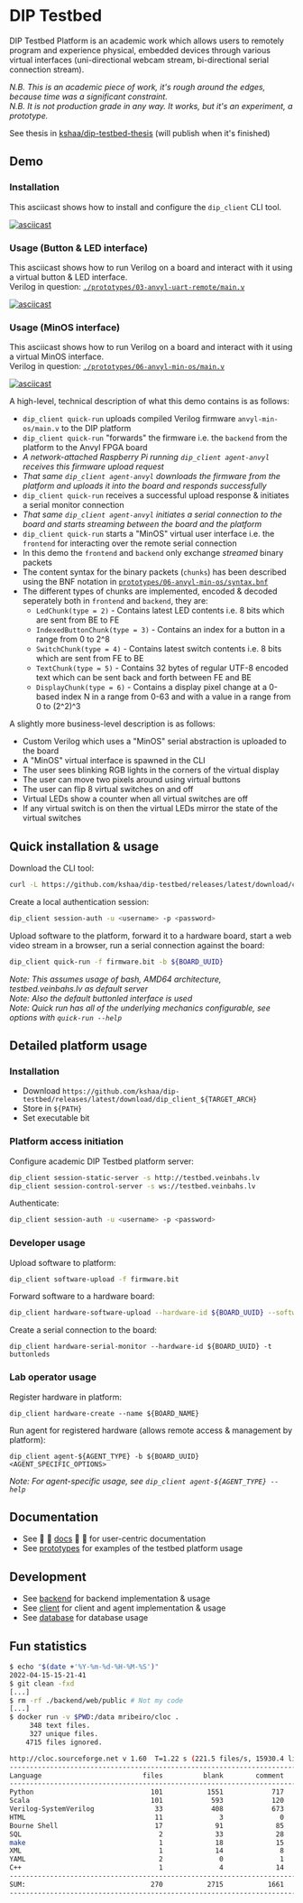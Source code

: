 # DIP Testbed
  
DIP Testbed Platform is an academic work which allows users to remotely program and experience physical, embedded devices through various virtual interfaces (uni-directional webcam stream, bi-directional serial connection stream).  
  
_N.B. This is an academic piece of work, it's rough around the edges, because time was a significant constraint._  
_N.B. It is not production grade in any way. It works, but it's an experiment, a prototype._  

See thesis in [kshaa/dip-testbed-thesis](https://github.com/kshaa/dip-testbed-thesis) (will publish when it's finished)  
  
## Demo
### Installation
This asciicast shows how to install and configure the `dip_client` CLI tool.  
  
[![asciicast](./docs/assets/1qW4VymT8G2blxtuMJqJcMboe.svg)](https://asciinema.org/a/1qW4VymT8G2blxtuMJqJcMboe)  

### Usage (Button & LED interface)
This asciicast shows how to run Verilog on a board and interact with it using a virtual button & LED interface.  
Verilog in question: [`./prototypes/03-anvyl-uart-remote/main.v`](./prototypes/03-anvyl-uart-remote/main.v)  
  
[![asciicast](./docs/assets/LKwWorWIw3TfYmJH7qKeG6ywP.png)](https://asciinema.org/a/LKwWorWIw3TfYmJH7qKeG6ywP)  
  
### Usage (MinOS interface)
This asciicast shows how to run Verilog on a board and interact with it using a virtual MinOS interface.  
Verilog in question: [`./prototypes/06-anvyl-min-os/main.v`](./prototypes/06-anvyl-min-os/main.v)  
  
[![asciicast](./docs/assets/UHuU1Ur8e0CgoTmsm5khLuOJH.png)](https://asciinema.org/a/UHuU1Ur8e0CgoTmsm5khLuOJH)  
  
A high-level, technical description of what this demo contains is as follows:  
- `dip_client quick-run` uploads compiled Verilog firmware `anvyl-min-os/main.v` to the DIP platform
- `dip_client quick-run` "forwards" the firmware i.e. the `backend` from the platform to the Anvyl FPGA board
- _A network-attached Raspberry Pi running `dip_client agent-anvyl` receives this firmware upload request_
- _That same `dip_client agent-anvyl` downloads the firmware from the platform and uploads it into the board and responds successfully_
- `dip_client quick-run` receives a successful upload response & initiates a serial monitor connection
- _That same `dip_client agent-anvyl` initiates a serial connection to the board and starts streaming between the board and the platform_  
- `dip_client quick-run` starts a "MinOS" virtual user interface i.e. the `frontend` for interacting over the remote serial connection  
- In this demo the `frontend` and `backend` only exchange _streamed_ binary packets
- The content syntax for the binary packets (`chunks`) has been described using the BNF notation in [`prototypes/06-anvyl-min-os/syntax.bnf`](prototypes/06-anvyl-min-os/syntax.bnf)  
- The different types of chunks are implemented, encoded & decoded seperately both in `frontend` and `backend`, they are:
  - `LedChunk(type = 2)` - Contains latest LED contents i.e. 8 bits which are sent from BE to FE  
  - `IndexedButtonChunk(type = 3)` - Contains an index for a button in a range from 0 to 2^8  
  - `SwitchChunk(type = 4)` - Contains latest switch contents i.e. 8 bits which are sent from FE to BE  
  - `TextChunk(type = 5)` - Contains 32 bytes of regular UTF-8 encoded text which can be sent back and forth between FE and BE  
  - `DisplayChunk(type = 6)` - Contains a display pixel change at a 0-based index N in a range from 0-63 and with a value in a range from 0 to (2^2)^3  
  
A slightly more business-level description is as follows:
- Custom Verilog which uses a "MinOS" serial abstraction is uploaded to the board  
- A "MinOS" virtual interface is spawned in the CLI  
- The user sees blinking RGB lights in the corners of the virtual display  
- The user can move two pixels around using virtual buttons  
- The user can flip 8 virtual switches on and off  
- Virtual LEDs show a counter when all virtual switches are off  
- If any virtual switch is on then the virtual LEDs mirror the state of the virtual switches  

## Quick installation & usage
Download the CLI tool:
```bash
curl -L https://github.com/kshaa/dip-testbed/releases/latest/download/client_install.sh | bash
```
  
Create a local authentication session:
```bash
dip_client session-auth -u <username> -p <password>
```
  
Upload software to the platform, forward it to a hardware board, start a web video stream in a browser, run a serial connection against the board: 
```bash
dip_client quick-run -f firmware.bit -b ${BOARD_UUID}
```

_Note: This assumes usage of bash, AMD64 architecture, testbed.veinbahs.lv as default server_  
_Note: Also the default buttonled interface is used_  
_Note: Quick run has all of the underlying mechanics configurable, see options with `quick-run --help`_  
  
## Detailed platform usage

### Installation
- Download `https://github.com/kshaa/dip-testbed/releases/latest/download/dip_client_${TARGET_ARCH}`  
- Store in `${PATH}`
- Set executable bit

### Platform access initiation
  
Configure academic DIP Testbed platform server:
```bash
dip_client session-static-server -s http://testbed.veinbahs.lv
dip_client session-control-server -s ws://testbed.veinbahs.lv
```
  
Authenticate:  
```bash
dip_client session-auth -u <username> -p <password>
```
  
### Developer usage

Upload software to platform:
```bash
dip_client software-upload -f firmware.bit
```

Forward software to a hardware board:
```bash
dip_client hardware-software-upload --hardware-id ${BOARD_UUID} --software-id ${SOFTWARE_UUID}
```

Create a serial connection to the board:
```
dip_client hardware-serial-monitor --hardware-id ${BOARD_UUID} -t buttonleds
```

### Lab operator usage
  
Register hardware in platform:
```
dip_client hardware-create --name ${BOARD_NAME}
```
  
Run agent for registered hardware (allows remote access & management by platform):
```
dip_client agent-${AGENT_TYPE} -b ${BOARD_UUID} <AGENT_SPECIFIC_OPTIONS>
```
  
_Note: For agent-specific usage, see `dip_client agent-${AGENT_TYPE} --help`_  
  
## Documentation
- See 🌼 🌻 [docs](./docs/README.md) 🌻 🌼 for user-centric documentation  
- See [prototypes](./prototypes/README.md) for examples of the testbed platform usage  
  
## Development
- See [backend](./backend/README.md) for backend implementation & usage  
- See [client](./client/README.md) for client and agent implementation & usage  
- See [database](./database/README.md) for database usage  
  
## Fun statistics
```bash
$ echo "$(date +'%Y-%m-%d-%H-%M-%S')"
2022-04-15-15-21-41
$ git clean -fxd
[...]
$ rm -rf ./backend/web/public # Not my code
[...]
$ docker run -v $PWD:/data mribeiro/cloc .
     348 text files.
     327 unique files.                                          
    4715 files ignored.

http://cloc.sourceforge.net v 1.60  T=1.22 s (221.5 files/s, 15930.4 lines/s)
-----------------------------------------------------------------------------------
Language                         files          blank        comment           code
-----------------------------------------------------------------------------------
Python                             101           1551            717           7424
Scala                              101            593            120           4088
Verilog-SystemVerilog               33            408            673           2465
HTML                                11              3              0            492
Bourne Shell                        17             91             85            378
SQL                                  2             33             28             70
make                                 1             18             15             40
XML                                  1             14              8             40
YAML                                 2              0              1             33
C++                                  1              4             14             14
-----------------------------------------------------------------------------------
SUM:                               270           2715           1661          15044
-----------------------------------------------------------------------------------
```
